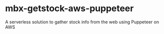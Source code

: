 # mbx-getstock-aws-puppeteer
A serverless solution to gather stock info from the web using Puppeteer on AWS

